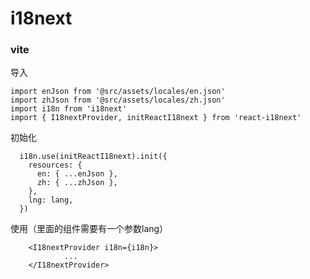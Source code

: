 # i18next

### vite

导入

```tsx
import enJson from '@src/assets/locales/en.json'
import zhJson from '@src/assets/locales/zh.json'
import i18n from 'i18next'
import { I18nextProvider, initReactI18next } from 'react-i18next'
```

初始化

```tsx
  i18n.use(initReactI18next).init({
    resources: {
      en: { ...enJson },
      zh: { ...zhJson },
    },
    lng: lang,
  })
```

使用（里面的组件需要有一个参数lang）

```tsx
    <I18nextProvider i18n={i18n}>
			...
    </I18nextProvider>
```



